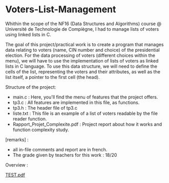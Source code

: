# Voters-List-Management

Whithin the scope of the NF16 (Data Structures and Algorithms) course @ Université de Technologie de Compiègne, I had to manage lists of voters using linked lists in C. 

The goal of this project/practical work is to create a program that manages data relating to voters (name, CIN number and choice) of the presidential election. For the data processing of voters (different choices within the menu), we will have to use the implementation of lists of voters as linked lists in C language. To use this data structure, we will need to define the cells of the list, representing the voters and their attributes, as well as the list itself, a pointer to the first cell (the head).

Structure of the project:
  - main.c : Here, you'll find the menu of features that the project offers.
  - tp3.c : All features are implemented in this file, as functions.
  - tp3.h : The header file of tp3.c
  - liste.txt : This file is an example of a list of voters readable by the file reader function.
  - Rapport_Projet_Complexite.pdf : Project report about how it works and function complexity study.
  
  
[remarks] : 
  - all in-file comments and report are in french.  
  - The grade given by teachers for this work : 18/20 
  
 Overview :
 


[TEST.pdf](https://github.com/julienpillis/Voters-List-Management/files/9424838/TEST.pdf)
